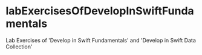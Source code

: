 # labExercisesOfDevelopInSwiftFundamentals
Lab Exercises of 'Develop in Swift Fundamentals' and 'Develop in Swift Data Collection' 
